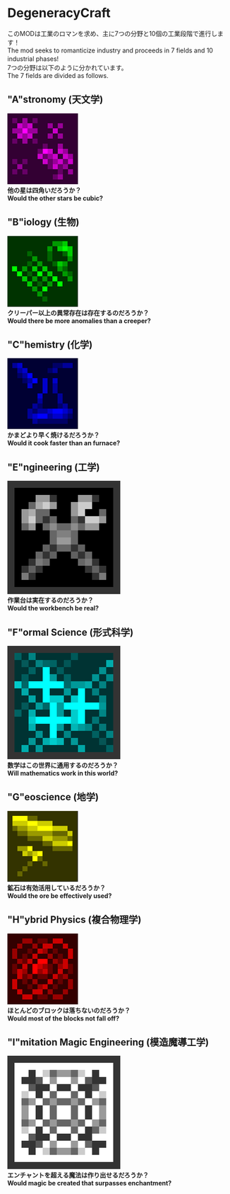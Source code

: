 
# DegeneracyCraft
このMODは工業のロマンを求め、主に7つの分野と10個の工業段階で進行します！<br>
The mod seeks to romanticize industry and proceeds in 7 fields and 10 industrial phases!　<br>
7つの分野は以下のように分かれています。 <br>
The 7 fields are divided as follows.

## "A"stronomy (天文学)
![Astronomy Icon](https://github.com/MCMEpitap/DegeneracyCraft_1.18.2/blob/master/github_astronomy_icon.png) <br>
**他の星は四角いだろうか？** <br>
**Would the other stars be cubic?** <br>
## "B"iology (生物)
![Biology Icon](https://github.com/MCMEpitap/DegeneracyCraft_1.18.2/blob/master/github_biology_icon.png) <br>
**クリーパー以上の異常存在は存在するのだろうか？** <br>
**Would there be more anomalies than a creeper?**

## "C"hemistry (化学)

![Chemistry Icon](https://github.com/MCMEpitap/DegeneracyCraft_1.18.2/blob/master/github_chemistry_icon.png) <br>
**かまどより早く焼けるだろうか？** <br>
**Would it cook faster than an furnace?**

## "E"ngineering (工学)

![Engineering Icon](https://github.com/MCMEpitap/DegeneracyCraft_1.18.2/blob/master/github_engineering_icon.png) <br>
**作業台は実在するのだろうか？** <br>
**Would the workbench be real?**

## "F"ormal Science (形式科学)

![Formal Science Icon](https://github.com/MCMEpitap/DegeneracyCraft_1.18.2/blob/master/github_formal_science_icon.png) <br>
**数学はこの世界に通用するのだろうか？** <br>
**Will mathematics work in this world?**

## "G"eoscience (地学)

![Geoscience Icon](https://github.com/MCMEpitap/DegeneracyCraft_1.18.2/blob/master/github_geo_science_icon.png) <br>
**鉱石は有効活用しているだろうか？** <br>
**Would the ore be effectively used?**

## "H"ybrid Physics (複合物理学)

![Hybrid Physics Icon](https://github.com/MCMEpitap/DegeneracyCraft_1.18.2/blob/master/github_hybrid_physics_icon.png) <br>
**ほとんどのブロックは落ちないのだろうか？** <br>
**Would most of the blocks not fall off?**

## "I"mitation Magic Engineering (模造魔導工学)

![Imitation Magic Engineering Icon](https://github.com/MCMEpitap/DegeneracyCraft_1.18.2/blob/master/github_imitation_magic_engineering_icon.png) <br>
**エンチャントを超える魔法は作り出せるだろうか？** <br>
**Would magic be created that surpasses enchantment?**
